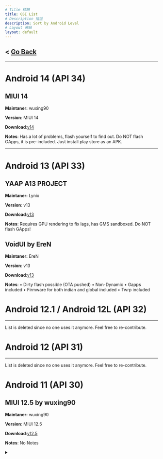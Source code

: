 ```yaml
---
# Title 標題
title: GSI List
# Description 描述
description: Sort by Android Level
# Layout 佈局
layout: default
---
```


< [Go Back](https://ios7jbpro.github.io/GSI-Collection/)
---

---

# Android 14 (API 34)

MIUI 14
---

**Maintaner:** wuxing90

**Version**: MIUI 14

**Download**:[v14](https://wxdowmloads.cn/%E7%BA%A2%E7%B1%B3Note8Pro%E5%88%B7%E6%9C%BA%E8%B5%84%E6%BA%90/%E7%AC%AC%E4%B8%89%E6%96%B9ROM/MIUI14/%E5%AE%89%E5%8D%9313%EF%BC%88Beta%EF%BC%89/Beta2/miui_BEGONIA_V14.0.23.1.26.DEV.TGGCNXM_01cf5ef225_13.0-beta2.zip)

**Notes**: Has a lot of problems, flash yourself to find out. Do NOT flash GApps, it is pre-included. Just install play store as an APK.


---

# Android 13 (API 33)

YAAP A13 PROJECT
---
**Maintaner:** Lynix

**Version**: v13

**Download**:[v13](https://gigenet.dl.sourceforge.net/project/lynixgsiprojects/A13/YAAP/01112022/YAAP-A13-ARM64-bvN.img.xz)

**Notes**: Requires GPU rendering to fix lags, has GMS sandboxed. Do NOT flash GApps!

VoidUI by EreN
---
**Maintaner:** EreN

**Version**: v13

**Download**:[v13](https://sourceforge.net/projects/erensrom-files/files/roms/a13/VoidUI/VoidUI-Tiramisu-begonia-13.0-20230218-0934-COMEBACK.zip/download)

**Notes**: 
• Dirty flash possible (OTA pushed)
• Non-Dynamic
• Gapps included
• Firmware for both indian and global included
• Twrp included
   
   
#  Android 12.1 / Android 12L (API 32)
---
List is deleted since no one uses it anymore. Feel free to re-contribute.

# Android 12 (API 31)
---
List is deleted since no one uses it anymore. Feel free to re-contribute.

# Android 11 (API 30)

MIUI 12.5 by wuxing90
---
**Maintaner:** wuxing90

**Version**: MIUI 12.5

**Download**:[v12.5](https://wxdowmloads.cn/d/红米Note8Pro刷机资源/第三方ROM/群主自用官改/21.11.24v4.x/ROM包/4.6/%5B卡线一体%5Dbegonia_23.3.5.dev-20230305_dd2e357db3_WUXINROM_V4.6_11.0.zip)

**Notes**: No Notes


<details><summary></summary>
</details>
